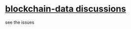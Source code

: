 # [blockchain-data discussions](https://github.com/ipfs/blockchain-data/discussions)

see the issues
